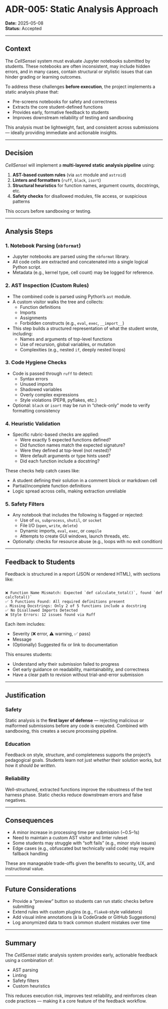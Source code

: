 # ADR-005: Static Analysis Approach

**Date:** 2025-05-08  
**Status:** Accepted

---

## Context

The *CellSensei* system must evaluate Jupyter notebooks submitted by students. These notebooks are often inconsistent, may include hidden errors, and in many cases, contain structural or stylistic issues that can hinder grading or learning outcomes.

To address these challenges **before execution**, the project implements a static analysis phase that:
- Pre-screens notebooks for safety and correctness
- Extracts the core student-defined functions
- Provides early, formative feedback to students
- Improves downstream reliability of testing and sandboxing

This analysis must be lightweight, fast, and consistent across submissions — ideally providing immediate and actionable insights.

---

## Decision

*CellSensei* will implement a **multi-layered static analysis pipeline** using:

1. **AST-based custom rules** (via `ast` module and `astroid`)
2. **Linters and formatters** (`ruff`, `black`, `isort`)
3. **Structural heuristics** for function names, argument counts, docstrings, etc.
4. **Safety checks** for disallowed modules, file access, or suspicious patterns

This occurs before sandboxing or testing.

---

## Analysis Steps

### 1. Notebook Parsing (`nbformat`)
- Jupyter notebooks are parsed using the `nbformat` library.
- All code cells are extracted and concatenated into a single logical Python script.
- Metadata (e.g., kernel type, cell count) may be logged for reference.

### 2. AST Inspection (Custom Rules)
- The combined code is parsed using Python’s `ast` module.
- A custom visitor walks the tree and collects:
  - Function definitions
  - Imports
  - Assignments
  - Forbidden constructs (e.g., `eval`, `exec`, `__import__`)
- This step builds a structured representation of what the student wrote, including:
  - Names and arguments of top-level functions
  - Use of recursion, global variables, or mutation
  - Complexities (e.g., nested `if`, deeply nested loops)

### 3. Code Hygiene Checks
- Code is passed through `ruff` to detect:
  - Syntax errors
  - Unused imports
  - Shadowed variables
  - Overly complex expressions
  - Style violations (PEP8, pyflakes, etc.)
- Optional: `black` or `isort` may be run in “check-only” mode to verify formatting consistency

### 4. Heuristic Validation
- Specific rubric-based checks are applied:
  - Were exactly 5 expected functions defined?
  - Did function names match the expected signature?
  - Were they defined at top-level (not nested)?
  - Were default arguments or type hints used?
  - Did each function include a docstring?

These checks help catch cases like:
- A student defining their solution in a comment block or markdown cell
- Partial/incomplete function definitions
- Logic spread across cells, making extraction unreliable

### 5. Safety Filters
- Any notebook that includes the following is flagged or rejected:
  - Use of `os`, `subprocess`, `shutil`, or `socket`
  - File I/O (`open`, `write`, `delete`)
  - Dynamic imports, `eval`, `exec`, or `compile`
  - Attempts to create GUI windows, launch threads, etc.
- Optionally: checks for resource abuse (e.g., loops with no exit condition)

---

## Feedback to Students

Feedback is structured in a report (JSON or rendered HTML), with sections like:

```

❌ Function Name Mismatch: Expected `def calculate_total()`, found `def calcTotal()`
✅ 5 Functions Found: All required definitions present
⚠️ Missing Docstrings: Only 2 of 5 functions include a docstring
✅ No Disallowed Imports Detected
❌ Style Errors: 12 issues found via Ruff

```

Each item includes:
- Severity (❌ error, ⚠️ warning, ✅ pass)
- Message
- (Optionally) Suggested fix or link to documentation

This ensures students:
- Understand *why* their submission failed to progress
- Get early guidance on readability, maintainability, and correctness
- Have a clear path to revision without trial-and-error submission

---

## Justification

### Safety
Static analysis is the **first layer of defense** — rejecting malicious or malformed submissions before any code is executed. Combined with sandboxing, this creates a secure processing pipeline.

### Education
Feedback on style, structure, and completeness supports the project’s pedagogical goals. Students learn not just *whether* their solution works, but how it *should be written*.

### Reliability
Well-structured, extracted functions improve the robustness of the test harness phase. Static checks reduce downstream errors and false negatives.

---

## Consequences

- A minor increase in processing time per submission (~0.5–1s)
- Need to maintain a custom AST visitor and linter ruleset
- Some students may struggle with “soft fails” (e.g., minor style issues)
- Edge cases (e.g., obfuscated but technically valid code) may require fallback handling

These are manageable trade-offs given the benefits to security, UX, and instructional value.

---

## Future Considerations

- Provide a “preview” button so students can run static checks before submitting
- Extend rules with custom plugins (e.g., `flake8`-style validators)
- Add visual inline annotations (à la CodeGrade or GitHub Suggestions)
- Log anonymized data to track common student mistakes over time

---

## Summary

The *CellSensei* static analysis system provides early, actionable feedback using a combination of:
- AST parsing
- Linting
- Safety filters
- Custom heuristics

This reduces execution risk, improves test reliability, and reinforces clean code practices — making it a core feature of the feedback workflow.
